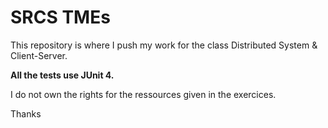 # SRCS TMEs

This repository is where I push my work for the class Distributed System & Client-Server.

**All the tests use JUnit 4.**

I do not own the rights for the ressources given in the exercices.

Thanks
